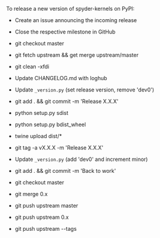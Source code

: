 To release a new version of spyder-kernels on PyPI:

* Create an issue announcing the incoming release

* Close the respective milestone in GitHub

* git checkout master

* git fetch upstream && get merge upstream/master

* git clean -xfdi

* Update CHANGELOG.md with loghub

* Update `_version.py` (set release version, remove 'dev0')

* git add . && git commit -m 'Release X.X.X'

* python setup.py sdist

* python setup.py bdist_wheel

* twine upload dist/*

* git tag -a vX.X.X -m 'Release X.X.X'

* Update `_version.py` (add 'dev0' and increment minor)

* git add . && git commit -m 'Back to work'

* git checkout master

* git merge 0.x

* git push upstream master

* git push upstream 0.x

* git push upstream --tags
